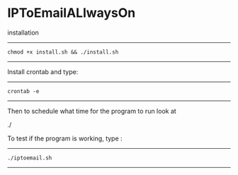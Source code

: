 # IPToEmailALlwaysOn



installation 


------------------
    chmod +x install.sh && ./install.sh
-----------------


Install crontab and type:


------------------
    crontab -e
-----------------

Then to schedule what time for the program to run look at 


 ./









To test if the program is working, type :


------------------
    ./iptoemail.sh
-----------------



